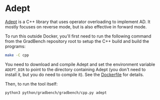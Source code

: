 # Adept

[Adept](https://www.met.reading.ac.uk/clouds/adept/) is a C++ library that uses
operator overloading to implement AD. It mostly focuses on reverse mode, but is
also effective in forward mode.

To run this outside Docker, you'll first need to run the following command from
the GradBench repository root to setup the C++ build and build the programs:

```sh
make -C cpp
```

You need to download and compile Adept and set the environment variable
`ADEPT_DIR` to point to the directory containing Adept (you don't need to
install it, but you do need to compile it). See the [Dockerfile](Dockerfile) for
details.

Then, to run the tool itself:

```sh
python3 python/gradbench/gradbench/cpp.py adept
```
